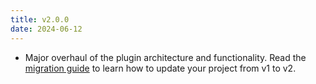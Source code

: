 ```yaml
---
title: v2.0.0
date: 2024-06-12
---
```


- Major overhaul of the plugin architecture and functionality. Read the [migration guide](/docs/content-translator/migration) to learn how to update your project from v1 to v2.
